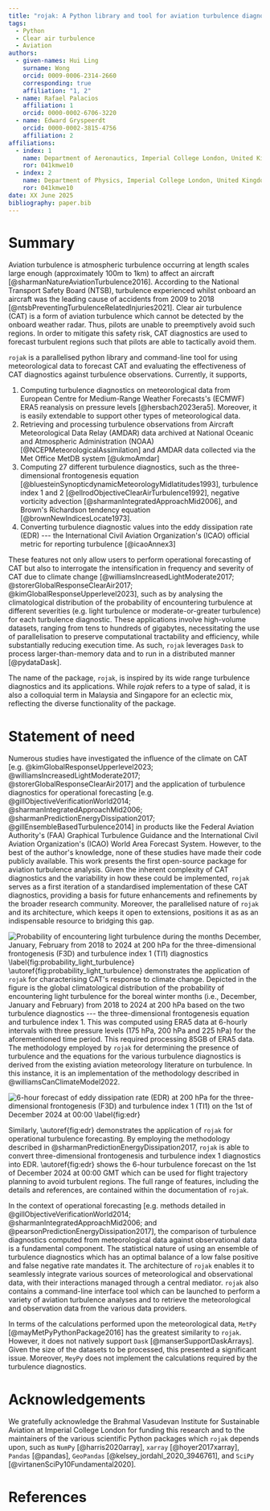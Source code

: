 ```yaml
---
title: "rojak: A Python library and tool for aviation turbulence diagnostics"
tags:
  - Python
  - Clear air turbulence
  - Aviation
authors:
  - given-names: Hui Ling
    surname: Wong
    orcid: 0009-0006-2314-2660
    corresponding: true
    affiliation: "1, 2"
  - name: Rafael Palacios
    affiliation: 1
    orcid: 0000-0002-6706-3220
  - name: Edward Gryspeerdt
    orcid: 0000-0002-3815-4756
    affiliation: 2
affiliations:
  - index: 1
    name: Department of Aeronautics, Imperial College London, United Kingdom
    ror: 041kmwe10
  - index: 2
    name: Department of Physics, Imperial College London, United Kingdom
    ror: 041kmwe10
date: XX June 2025
bibliography: paper.bib
---
```


# Summary

Aviation turbulence is atmospheric turbulence occurring at length scales large enough (approximately 100m to 1km) to affect an aircraft [@sharmanNatureAviationTurbulence2016]. According to the National Transport Safety Board (NTSB), turbulence experienced whilst onboard an aircraft was the leading cause of accidents from 2009 to 2018 [@ntsbPreventingTurbulenceRelatedInjuries2021].
Clear air turbulence (CAT) is a form of aviation turbulence which cannot be detected by the onboard weather radar. Thus, pilots are unable to preemptively avoid such regions.
In order to mitigate this safety risk, CAT diagnostics are used to forecast turbulent regions such that pilots are able to tactically avoid them.

`rojak` is a parallelised python library and command-line tool for using meteorological data to forecast CAT and evaluating the effectiveness of CAT diagnostics against turbulence observations.
Currently, it supports,

1. Computing turbulence diagnostics on meteorological data from European Centre for Medium-Range Weather Forecasts's (ECMWF) ERA5 reanalysis on pressure levels [@hersbach2023era5]. Moreover, it is easily extendable to support other types of meteorological data.
2. Retrieving and processing turbulence observations from Aircraft Meteorological Data Relay (AMDAR) data archived at National Oceanic and Atmospheric Administration (NOAA)[@NCEPMeteorologicalAssimilation] and AMDAR data collected via the Met Office MetDB system [@ukmoAmdar]
3. Computing 27 different turbulence diagnostics, such as the three-dimensional frontogenesis equation [@bluesteinSynopticdynamicMeteorologyMidlatitudes1993], turbulence index 1 and 2 [@ellrodObjectiveClearAirTurbulence1992], negative vorticity advection [@sharmanIntegratedApproachMid2006], and Brown's Richardson tendency equation [@brownNewIndicesLocate1973].
4. Converting turbulence diagnostic values into the eddy dissipation rate (EDR) --- the International Civil Aviation Organization's (ICAO) official metric for reporting turbulence [@icaoAnnex3]

These features not only allow users to perform operational forecasting of CAT but also to interrogate the intensification in frequency and severity of CAT due to climate change [@williamsIncreasedLightModerate2017; @storerGlobalResponseClearAir2017; @kimGlobalResponseUpperlevel2023], such as by analysing the climatological distribution of the probability of encountering turbulence at different severities (e.g. light turbulence or moderate-or-greater turbulence) for each turbulence diagnostic.
These applications involve high-volume datasets, ranging from tens to hundreds of gigabytes, necessitating the use of parallelisation to preserve computational tractability and efficiency, while substantially reducing execution time. As such, `rojak` leverages `Dask` to process larger-than-memory data and to run in a distributed manner [@pydataDask].

The name of the package, `rojak`, is inspired by its wide range turbulence diagnostics and its applications. While _rojak_ refers to a type of salad, it is also a colloquial term in Malaysia and Singapore for an eclectic mix, reflecting the diverse functionality of the package.

# Statement of need


Numerous studies have investigated the influence of the climate on CAT [e.g. @kimGlobalResponseUpperlevel2023; @williamsIncreasedLightModerate2017; @storerGlobalResponseClearAir2017] and the application of turbulence diagnostics for operational forecasting [e.g. @gillObjectiveVerificationWorld2014; @sharmanIntegratedApproachMid2006; @sharmanPredictionEnergyDissipation2017; @gillEnsembleBasedTurbulence2014] in products like the Federal Aviation Authority's (FAA) Graphical Turbulence Guidance and the International Civil Aviation Organization's (ICAO) World Area Forecast System.
However, to the best of the author's knowledge, none of these studies have made their code publicly available. This work presents the first open-source package for aviation turbulence analysis.
Given the inherent complexity of CAT diagnostics and the variability in how these could be implemented, `rojak` serves as a first iteration of a standardised implementation of these CAT diagnostics, providing a basis for future enhancements and refinements by the broader research community.
Moreover, the parallelised nature of `rojak` and its architecture, which keeps it open to extensions, positions it as as an indispensable resource to bridging this gap.

![Probability of encountering light turbulence during the months December, January, February from 2018 to 2024 at 200 hPa for the three-dimensional frontogenesis (F3D) and turbulence index 1 (TI1) diagnostics \label{fig:probability_light_turbulence}](multi_diagnostic_f3d_ti1_on_200_light.png)
\autoref{fig:probability_light_turbulence} demonstrates the application of `rojak` for characterising CAT's response to climate change.
Depicted in the figure is the global climatological distribution of the probability of encountering light turbulence for the boreal winter months (i.e., December, January and February) from 2018 to 2024 at 200 hPa based on the two turbulence diagnostics --- the three-dimensional frontogenesis equation and turbulence index 1. This was computed using ERA5 data at 6-hourly intervals with three pressure levels (175 hPa, 200 hPa and 225 hPa) for the aforementioned time period.
This required processing 85GB of ERA5 data.
The methodology employed by `rojak` for determining the presence of turbulence and the equations for the various turbulence diagnostics is derived from the existing aviation meteorology literature on turbulence.
In this instance, it is an implementation of the methodology described in @williamsCanClimateModel2022.

![6-hour forecast of eddy dissipation rate (EDR) at 200 hPa for the three-dimensional frontogenesis (F3D) and turbulence index 1 (TI1) on the 1st of December 2024 at 00:00 \label{fig:edr}](multi_edr_f3d_ti1.png)

Similarly, \autoref{fig:edr} demonstrates the application of `rojak` for operational turbulence forecasting.
By employing the methodology described in @sharmanPredictionEnergyDissipation2017, `rojak` is able to convert three-dimensional frontogenesis and turbulence index 1 diagnostics into EDR.
\autoref{fig:edr} shows the 6-hour turbulence forecast on the 1st of December 2024 at 00:00 GMT which can be used for flight trajectory planning to avoid turbulent regions.
The full range of features, including the details and references, are contained within the documentation of `rojak`.

In the context of operational forecasting [e.g. methods detailed in @gillObjectiveVerificationWorld2014; @sharmanIntegratedApproachMid2006; and @pearsonPredictionEnergyDissipation2017], the comparison of turbulence diagnostics computed from meteorological data against observational data is a fundamental component. The statistical nature of using an ensemble of turbulence diagnostics which has an optimal balance of a low false positive and false negative rate mandates it.
The architecture of `rojak` enables it to seamlessly integrate various sources of meteorological and observational data, with their interactions managed through a central mediator.
`rojak` also contains a command-line interface tool which can be launched to perform a variety of aviation turbulence analyses and to retrieve the meteorological and observation data from the various data providers.

In terms of the calculations performed upon the meteorological data, `MetPy` [@mayMetPyPythonPackage2016] has the greatest similarity to `rojak`. However, it does not natively support `Dask` [@manserSupportDaskArrays]. Given the size of the datasets to be processed, this presented a significant issue.
Moreover, `MeyPy` does not implement the calculations required by the turbulence diagnostics.


# Acknowledgements

We gratefully acknowledge the Brahmal Vasudevan Institute for Sustainable Aviation at Imperial College London for funding this research and to the maintainers of the various scientific Python packages which `rojak` depends upon, such as `NumPy` [@harris2020array], `xarray` [@hoyer2017xarray], `Pandas` [@pandas], `GeoPandas` [@kelsey_jordahl_2020_3946761],  and `SciPy` [@virtanenSciPy10Fundamental2020].

# References

